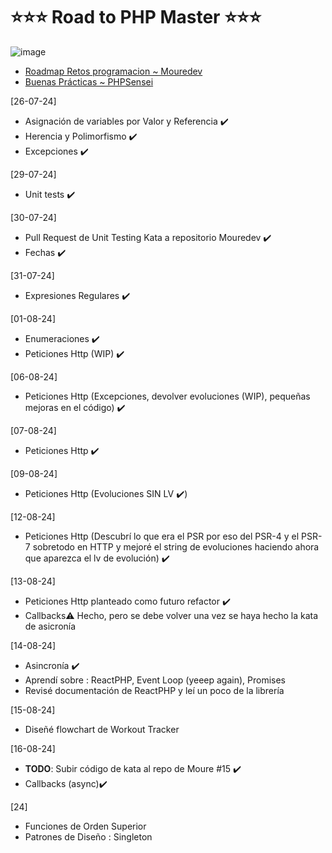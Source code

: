 # ⭐⭐⭐ Road to PHP Master ⭐⭐⭐

![image](https://github.com/user-attachments/assets/34c9c4d3-e55e-4c25-9cbe-3633c012c004)

- [Roadmap Retos programacion ~ Mouredev](https://retosdeprogramacion.com/roadmap/#last)
- [Buenas Prácticas ~ PHPSensei](https://phpsensei.es/category/buenas-practicas/)


[26-07-24]

- Asignación de variables por Valor y Referencia ✔️
- Herencia y Polimorfismo ✔️
- Excepciones ✔️

[29-07-24]

- Unit tests ✔️

[30-07-24]

- Pull Request de Unit Testing Kata a repositorio Mouredev ✔️
- Fechas ✔️

[31-07-24]

- Expresiones Regulares ✔️

[01-08-24]

- Enumeraciones ✔️
- Peticiones Http (WIP) ✔️

[06-08-24]

- Peticiones Http (Excepciones, devolver evoluciones (WIP), pequeñas mejoras en el código) ✔️

[07-08-24]

- Peticiones Http ✔️

[09-08-24]

- Peticiones Http (Evoluciones SIN LV ✔️)

[12-08-24]

- Peticiones Http (Descubrí lo que era el PSR por eso del PSR-4 y el PSR-7 sobretodo en HTTP y mejoré el string de evoluciones haciendo ahora que aparezca el lv de evolución) ✔️

[13-08-24]

- Peticiones Http planteado como futuro refactor ✔️
- Callbacks⚠️ Hecho, pero se debe volver una vez se haya hecho la kata de asicronía 

[14-08-24]

- Asincronía ✔️
- Aprendí sobre : ReactPHP, Event Loop (yeeep again), Promises
- Revisé documentación de ReactPHP y leí un poco de la librería

[15-08-24]
- Diseñé flowchart de Workout Tracker

[16-08-24]
- **TODO**: Subir código de kata al repo de Moure #15 ✔️
- Callbacks (async)✔️

[24]
- Funciones de Orden Superior
- Patrones de Diseño : Singleton
